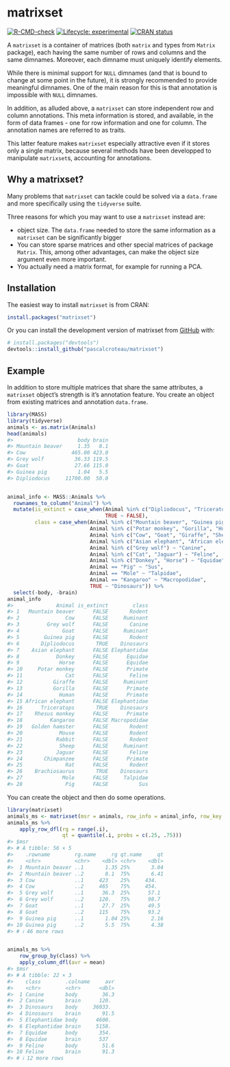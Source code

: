 
<!-- README.md is generated from README.Rmd. Please edit that file -->

# matrixset

<!-- badges: start -->

[![R-CMD-check](https://github.com/pascalcroteau/matrixset/actions/workflows/R-CMD-check.yaml/badge.svg)](https://github.com/pascalcroteau/matrixset/actions/workflows/R-CMD-check.yaml)
[![Lifecycle:
experimental](https://img.shields.io/badge/lifecycle-experimental-orange.svg)](https://lifecycle.r-lib.org/articles/stages.html#experimental)
[![CRAN
status](https://www.r-pkg.org/badges/version/matrixset)](https://CRAN.R-project.org/package=matrixset)
<!-- badges: end -->

A `matrixset` is a container of matrices (both `matrix` and types from
`Matrix` package), each having the same number of rows and columns and
the same dimnames. Moreover, each dimname must uniquely identify
elements.

While there is minimal support for `NULL` dimnames (and that is bound to
change at some point in the future), it is strongly recommended to
provide meaningful dimnames. One of the main reason for this is that
annotation is impossible with `NULL` dimnames.

In addition, as alluded above, a `matrixset` can store independent row
and column annotations. This meta information is stored, and available,
in the form of data frames - one for row information and one for column.
The annotation names are referred to as traits.

This latter feature makes `matrixset` especially attractive even if it
stores only a single matrix, because several methods have been
developped to manipulate `matrixset`s, accounting for annotations.

## Why a matrixset?

Many problems that `matrixset` can tackle could be solved via a
`data.frame` and more specifically using the `tidyverse` suite.

Three reasons for which you may want to use a `matrixset` instead are:

- object size. The `data.frame` needed to store the same information as
  a `matrixset` can be significantly bigger
- You can store sparse matrices and other special matrices of package
  `Matrix`. This, among other advantages, can make the object size
  argument even more important.
- You actually need a matrix format, for example for running a PCA.

## Installation

The easiest way to install `matrixset` is from CRAN:

``` r
install.packages("matrixset")
```

Or you can install the development version of matrixset from
[GitHub](https://github.com/) with:

``` r
# install.packages("devtools")
devtools::install_github("pascalcroteau/matrixset")
```

## Example

In addition to store multiple matrices that share the same attributes, a
`matrixset` object’s strength is it’s annotation feature. You create an
object from existing matrices and annotation `data.frame`.

``` r
library(MASS)
library(tidyverse)
animals <- as.matrix(Animals)
head(animals)
#>                     body brain
#> Mountain beaver     1.35   8.1
#> Cow               465.00 423.0
#> Grey wolf          36.33 119.5
#> Goat               27.66 115.0
#> Guinea pig          1.04   5.5
#> Dipliodocus     11700.00  50.0


animal_info <- MASS::Animals %>% 
  rownames_to_column("Animal") %>% 
  mutate(is_extinct = case_when(Animal %in% c("Dipliodocus", "Triceratops", "Brachiosaurus") ~ TRUE,
                                TRUE ~ FALSE),
         class = case_when(Animal %in% c("Mountain beaver", "Guinea pig", "Golden hamster", "Mouse", "Rabbit", "Rat") ~ "Rodent",
                           Animal %in% c("Potar monkey", "Gorilla", "Human", "Rhesus monkey", "Chimpanzee") ~ "Primate",
                           Animal %in% c("Cow", "Goat", "Giraffe", "Sheep") ~ "Ruminant",
                           Animal %in% c("Asian elephant", "African elephant") ~ "Elephantidae",
                           Animal %in% c("Grey wolf") ~ "Canine",
                           Animal %in% c("Cat", "Jaguar") ~ "Feline",
                           Animal %in% c("Donkey", "Horse") ~ "Equidae",
                           Animal == "Pig" ~ "Sus",
                           Animal == "Mole" ~ "Talpidae",
                           Animal == "Kangaroo" ~ "Macropodidae",
                           TRUE ~ "Dinosaurs")) %>% 
  select(-body, -brain)
animal_info
#>              Animal is_extinct        class
#> 1   Mountain beaver      FALSE       Rodent
#> 2               Cow      FALSE     Ruminant
#> 3         Grey wolf      FALSE       Canine
#> 4              Goat      FALSE     Ruminant
#> 5        Guinea pig      FALSE       Rodent
#> 6       Dipliodocus       TRUE    Dinosaurs
#> 7    Asian elephant      FALSE Elephantidae
#> 8            Donkey      FALSE      Equidae
#> 9             Horse      FALSE      Equidae
#> 10     Potar monkey      FALSE      Primate
#> 11              Cat      FALSE       Feline
#> 12          Giraffe      FALSE     Ruminant
#> 13          Gorilla      FALSE      Primate
#> 14            Human      FALSE      Primate
#> 15 African elephant      FALSE Elephantidae
#> 16      Triceratops       TRUE    Dinosaurs
#> 17    Rhesus monkey      FALSE      Primate
#> 18         Kangaroo      FALSE Macropodidae
#> 19   Golden hamster      FALSE       Rodent
#> 20            Mouse      FALSE       Rodent
#> 21           Rabbit      FALSE       Rodent
#> 22            Sheep      FALSE     Ruminant
#> 23           Jaguar      FALSE       Feline
#> 24       Chimpanzee      FALSE      Primate
#> 25              Rat      FALSE       Rodent
#> 26    Brachiosaurus       TRUE    Dinosaurs
#> 27             Mole      FALSE     Talpidae
#> 28              Pig      FALSE          Sus
```

You can create the object and then do some operations.

``` r
library(matrixset)
animals_ms <- matrixset(msr = animals, row_info = animal_info, row_key = "Animal")
animals_ms %>% 
    apply_row_dfl(rg = range(.i),
                  qt = quantile(.i, probs = c(.25, .75)))   
#> $msr
#> # A tibble: 56 × 5
#>    .rowname        rg.name     rg qt.name     qt
#>    <chr>           <chr>    <dbl> <chr>    <dbl>
#>  1 Mountain beaver ..1       1.35 25%       3.04
#>  2 Mountain beaver ..2       8.1  75%       6.41
#>  3 Cow             ..1     423    25%     434.  
#>  4 Cow             ..2     465    75%     454.  
#>  5 Grey wolf       ..1      36.3  25%      57.1 
#>  6 Grey wolf       ..2     120.   75%      98.7 
#>  7 Goat            ..1      27.7  25%      49.5 
#>  8 Goat            ..2     115    75%      93.2 
#>  9 Guinea pig      ..1       1.04 25%       2.16
#> 10 Guinea pig      ..2       5.5  75%       4.38
#> # ℹ 46 more rows


animals_ms %>% 
    row_group_by(class) %>% 
    apply_column_dfl(avr = mean)
#> $msr
#> # A tibble: 22 × 3
#>    class        .colname     avr
#>    <chr>        <chr>      <dbl>
#>  1 Canine       body        36.3
#>  2 Canine       brain      120. 
#>  3 Dinosaurs    body     36033. 
#>  4 Dinosaurs    brain       91.5
#>  5 Elephantidae body      4600. 
#>  6 Elephantidae brain     5158. 
#>  7 Equidae      body       354. 
#>  8 Equidae      brain      537  
#>  9 Feline       body        51.6
#> 10 Feline       brain       91.3
#> # ℹ 12 more rows
```
